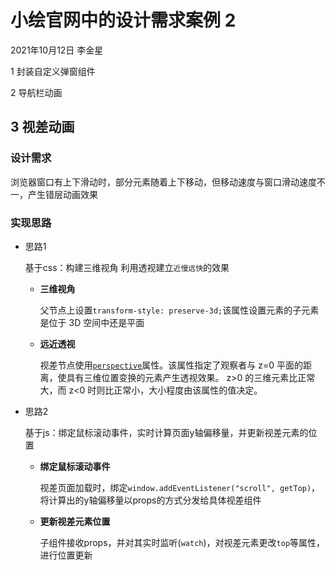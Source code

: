 # 小绘官网中的设计需求案例 2

2021年10月12日 李金星

1 封装自定义弹窗组件

2 导航栏动画

## 3 视差动画

### 设计需求

浏览器窗口有上下滑动时，部分元素随着上下移动，但移动速度与窗口滑动速度不一，产生错层动画效果

### 实现思路

- 思路1 

  基于css：构建三维视角 利用透视建立`近慢远快`的效果

  - **三维视角**

    父节点上设置`transform-style: preserve-3d;`该属性设置元素的子元素是位于 3D 空间中还是平面

  - **远近透视**

    视差节点使用[`perspective`](https://developer.mozilla.org/zh-CN/docs/Web/CSS/perspective)属性。该属性指定了观察者与 z=0 平面的距离，使具有三维位置变换的元素产生透视效果。 z>0 的三维元素比正常大，而 z<0 时则比正常小，大小程度由该属性的值决定。

- 思路2

  基于js：绑定鼠标滚动事件，实时计算页面y轴偏移量，并更新视差元素的位置

  - **绑定鼠标滚动事件**

    视差页面加载时，绑定`window.addEventListener("scroll", getTop)`，将计算出的y轴偏移量以props的方式分发给具体视差组件

  - **更新视差元素位置**

    子组件接收props，并对其实时监听(`watch`)，对视差元素更改`top`等属性，进行位置更新